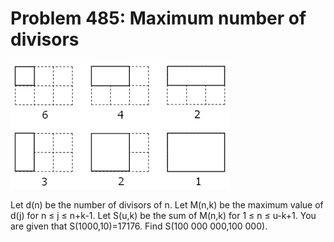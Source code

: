 # Problem 485: Maximum number of divisors

![problem](problem.gif)

Let d(n) be the number of divisors of n. Let M(n,k) be the maximum value
of d(j) for n ≤ j ≤ n+k-1. Let S(u,k) be the sum of M(n,k) for 1 ≤ n ≤
u-k+1. You are given that S(1000,10)=17176. Find S(100 000 000,100 000).